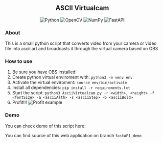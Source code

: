 <div align="center">
  <h2>ASCII Virtualcam</h2>
  <p>
    <img src="https://img.shields.io/badge/python-3670A0?style=for-the-badge&logo=python&logoColor=ffdd54" alt="Python" />
    <img src="https://img.shields.io/badge/opencv-%23white.svg?style=for-the-badge&logo=opencv&logoColor=white" alt="OpenCV"/>
    <img src="https://img.shields.io/badge/numpy-%23013243.svg?style=for-the-badge&logo=numpy&logoColor=white" alt="NumPy"/>
    <img src="https://img.shields.io/badge/FastAPI-005571?style=for-the-badge&logo=fastapi)" alt="FastAPI">
  </p>
</div>

### About

This is a small python script that converts video from your camera or video file into ascii art and broadcasts it through the virtual camera based on OBS

### How to use

1. Be sure you have OBS installed
2. Create python virtual enviroment with: `python3 -m venv env`
3. Activate the virtual enviroment: `source env/bin/activate`
4. Install all dependencies: `pip install -r requirements.txt`
5. Start the script: `python3 AsciiVirtualcam.py -r <width>, <height> -f <fontSize> -a <asciiAlth> -s <asciiStep> -b <asciiBold>`
6. Profit!!!
   ![Profit example](../assets/example.jpg?raw=true)

### Demo

You can check demo of this script here:

You can find source of this web application on branch `fastAPI_demo`
